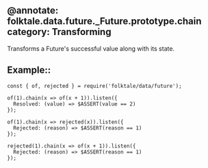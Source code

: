 @annotate: folktale.data.future._Future.prototype.chain
category: Transforming
---

Transforms a Future's successful value along with its state.


## Example::

    const { of, rejected } = require('folktale/data/future');

    of(1).chain(x => of(x + 1)).listen({
      Resolved: (value) => $ASSERT(value == 2)
    });

    of(1).chain(x => rejected(x)).listen({
      Rejected: (reason) => $ASSERT(reason == 1)
    });

    rejected(1).chain(x => of(x + 1)).listen({
      Rejected: (reason) => $ASSERT(reason == 1)
    });

